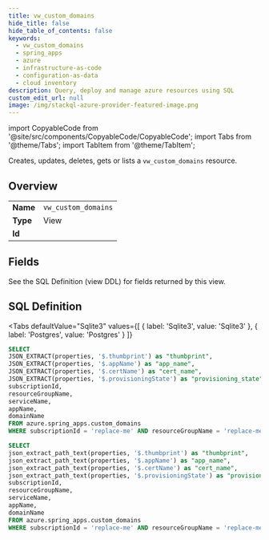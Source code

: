 ```yaml
--- 
title: vw_custom_domains
hide_title: false
hide_table_of_contents: false
keywords:
  - vw_custom_domains
  - spring_apps
  - azure
  - infrastructure-as-code
  - configuration-as-data
  - cloud inventory
description: Query, deploy and manage azure resources using SQL
custom_edit_url: null
image: /img/stackql-azure-provider-featured-image.png
---
```


import CopyableCode from '@site/src/components/CopyableCode/CopyableCode';
import Tabs from '@theme/Tabs';
import TabItem from '@theme/TabItem';

Creates, updates, deletes, gets or lists a <code>vw_custom_domains</code> resource.

## Overview
<table><tbody>
<tr><td><b>Name</b></td><td><code>vw_custom_domains</code></td></tr>
<tr><td><b>Type</b></td><td>View</td></tr>
<tr><td><b>Id</b></td><td><CopyableCode code="azure.spring_apps.vw_custom_domains" /></td></tr>
</tbody></table>

## Fields

See the SQL Definition (view DDL) for fields returned by this view.

## SQL Definition

<Tabs
defaultValue="Sqlite3"
values={[
{ label: 'Sqlite3', value: 'Sqlite3' },
{ label: 'Postgres', value: 'Postgres' }
]}
>
<TabItem value="Sqlite3">

```sql
SELECT
JSON_EXTRACT(properties, '$.thumbprint') as "thumbprint",
JSON_EXTRACT(properties, '$.appName') as "app_name",
JSON_EXTRACT(properties, '$.certName') as "cert_name",
JSON_EXTRACT(properties, '$.provisioningState') as "provisioning_state",
subscriptionId,
resourceGroupName,
serviceName,
appName,
domainName
FROM azure.spring_apps.custom_domains
WHERE subscriptionId = 'replace-me' AND resourceGroupName = 'replace-me' AND serviceName = 'replace-me' AND appName = 'replace-me';
```

</TabItem>
<TabItem value="Postgres">

```sql
SELECT
json_extract_path_text(properties, '$.thumbprint') as "thumbprint",
json_extract_path_text(properties, '$.appName') as "app_name",
json_extract_path_text(properties, '$.certName') as "cert_name",
json_extract_path_text(properties, '$.provisioningState') as "provisioning_state",
subscriptionId,
resourceGroupName,
serviceName,
appName,
domainName
FROM azure.spring_apps.custom_domains
WHERE subscriptionId = 'replace-me' AND resourceGroupName = 'replace-me' AND serviceName = 'replace-me' AND appName = 'replace-me';
```

</TabItem>
</Tabs>
